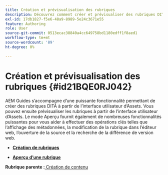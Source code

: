 ```yaml
---
title: Création et prévisualisation des rubriques
description: Découvrez comment créer et prévisualiser des rubriques DITA à partir de l’interface utilisateur d’Assets dans AEM Guides.
exl-id: 17db1827-f5e6-48a9-8989-5e24c3671e55
feature: Authoring
role: User
source-git-commit: 0513ecac38840a4cc649758bd1180edff1f8aed1
workflow-type: tm+mt
source-wordcount: '89'
ht-degree: 0%

---
```


# Création et prévisualisation des rubriques {#id21BQE0RJ042}

AEM Guides s’accompagne d’une puissante fonctionnalité permettant de créer des rubriques DITA à partir de l’interface utilisateur d’Assets. Vous pouvez ensuite prévisualiser les rubriques à partir de l’interface utilisateur d’Assets. Le mode Aperçu fournit également de nombreuses fonctionnalités puissantes pour vous aider à effectuer des opérations clés telles que l’affichage des métadonnées, la modification de la rubrique dans l’éditeur web, l’ouverture de la source et la recherche de la différence de version web.

- **[Création de rubriques](web-editor-create-topics.md)**

- **[Aperçu d’une rubrique](web-editor-preview-topics.md)**


**Rubrique parente :**[ Création de contenu](authoring-content.md)
